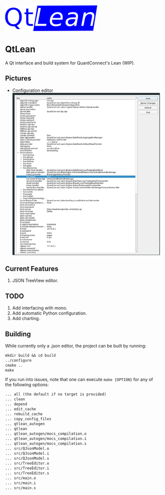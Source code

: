 ![logo](images/logo.png)
# QtLean
A Qt interface and build system for QuantConnect's Lean (WIP).

Pictures
--------
- Configuration editor
   ![config](images/img.png)
 

Current Features
-----------------
1. JSON TreeView editor.

TODO
----
1. Add interfacing with mono.
2. Add automatic Python configuration.
3. Add charting.

Building
--------
While currently only a .json editor, the project can be built by running:
```shell
mkdir build && cd build
../configure
cmake ..
make

```

If you run into issues, note that one can execute `make {OPTION}` for any of the following options:
```
... all (the default if no target is provided)
... clean
... depend
... edit_cache
... rebuild_cache
... copy_config_files
... qtlean_autogen
... qtlean
... qtlean_autogen/mocs_compilation.o
... qtlean_autogen/mocs_compilation.i
... qtlean_autogen/mocs_compilation.s
... src/QJsonModel.o
... src/QJsonModel.i
... src/QJsonModel.s
... src/TreeEditor.o
... src/TreeEditor.i
... src/TreeEditor.s
... src/main.o
... src/main.i
... src/main.s
```